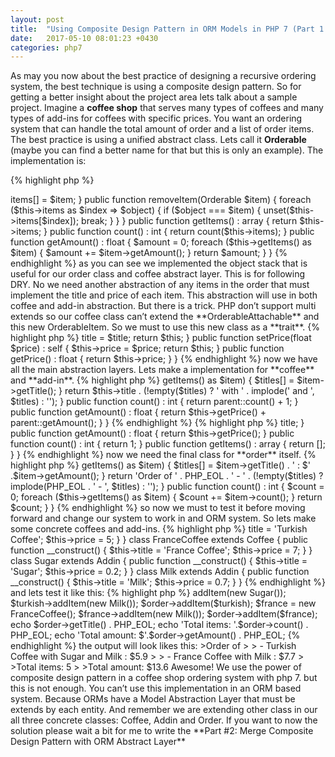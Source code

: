 ```yaml
---
layout: post
title:  "Using Composite Design Pattern in ORM Models in PHP 7 (Part 1: implementing Composite Design Pattern alone)"
date:   2017-05-10 08:01:23 +0430
categories: php7
---
```


As may you now about the best practice of designing a recursive ordering system, the best technique is using a composite design pattern. So for getting a better insight about the project area lets talk about a sample project. Imagine a **coffee shop** that serves many types of coffees and many types of add-ins for coffees with specific prices. You want an ordering system that can handle the total amount of order and a list of order items. The best practice is using a unified abstract class. Lets call it **Orderable** (maybe you can find a better name for that but this is only an example). The implementation is:

{% highlight php %}
<?php
namespace CoffeeShop;
abstract class Orderable implements Countable
{
    abstract public function getTitle() : string;
    abstract public function getAmount() : float;
    abstract public function count() : int;
    /**
     * @return Orderable[]
     */
    abstract public function getItems() : array;
}
{% endhighlight %}

so now we need the abstraction of attachable items. Coffee is attachable and can hold some add-ins but add-in is not attachable so we need this **OrderableAttachable** abstract layer:

{% highlight php %}
<?php
namespace CoffeeShop;
abstract class OrderableAttachable extends Orderable
{
    /**
     * @var Orderable[]
     */
    protected $items = [];
    public function addItem(Orderable $item)
    {
        $this->items[] = $item;
    }
    public function removeItem(Orderable $item)
    {
        foreach ($this->items as $index => $object) {
            if ($object === $item) {
                unset($this->items[$index]);
                break;
            }
        }
    }
    public function getItems() : array
    {
        return $this->items;
    }
    public function count() : int
    {
        return count($this->items);
    }
    public function getAmount() : float
    {
        $amount = 0;
        foreach ($this->getItems() as $item) {
            $amount += $item->getAmount();
        }
        return $amount;
    }
}
{% endhighlight %}


as you can see we implemented the object stack that is useful for our order class and coffee abstract layer. This is for following DRY. No we need another abstraction of any items in the order that must implement the title and price of each item. This abstraction will use in both coffee and add-in abstraction. But there is a trick. PHP don’t support multi extends so our coffee class can’t extend the **OrderableAttachable** and this new OrderableItem. So we must to use this new class as a **trait**.


{% highlight php %}
<?php
namespace CoffeeShop;
trait OrderableItem
{
    /**
     * @var string The name of Item
     */
    protected $title = '';
    /**
     * @var float The price of item
     */
    protected $price = 0;
    public function setTitle(string $title) : self
    {
        $this->title = $title;
        return $this;
    }
    public function setPrice(float $price) : self
    {
        $this->price = $price;
        return $this;
    }
    public function getPrice() : float
    {
        return $this->price;
    }
}
{% endhighlight %}


now we have all the main abstraction layers. Lets make a implementation for **coffee** and **add-in**.

{% highlight php %}
<?php
namespace CoffeeShop;
class Coffee extends OrderableAttachable
{
    use OrderableItem;
    public function getTitle() : string
    {
        $titles = [];
        foreach ($this->getItems() as $item) {
            $titles[] = $item->getTitle();
        }
        return $this->title . (!empty($titles) ? ' with ' . implode(' and ', $titles) : '');
    }
    public function count() : int
    {
        return parent::count() + 1;
    }
    public function getAmount() : float
    {
        return $this->getPrice() + parent::getAmount();
    }
}
{% endhighlight %}


{% highlight php %}
<?php
namespace CoffeeShop;
class Addin extends Orderable
{
    use OrderableItem;
    public function getTitle() : string
    {
        return $this->title;
    }
    public function getAmount() : float
    {
        return $this->getPrice();
    }
    public function count() : int
    {
        return 1;
    }
    public function getItems() : array
    {
        return [];
    }
}
{% endhighlight %}


now we need the final class for **order** itself.

{% highlight php %}
<?php
namespace CoffeeShop;
class Order extends OrderableAttachable
{
    public function getTitle() : string
    {
        $titles = [];
        foreach ($this->getItems() as $item) {
            $titles[] = $item->getTitle() . ' : $' .$item->getAmount();
        }
        return 'Order of ' . PHP_EOL . '  - ' . (!empty($titles) ? implode(PHP_EOL . '  - ', $titles) : '');
    }
    public function count() : int
    {
        $count = 0;
        foreach ($this->getItems() as $item)
        {
            $count += $item->count();
        }
        return $count;
    }
}
{% endhighlight %}


so now we must to test it before moving forward and change our system to work in and ORM system. So lets make some concrete coffees and add-ins.

{% highlight php %}
<?php
namespace CoffeeShop;
class TurkishCoffee extends Coffee
{
    public function __construct()
    {
        $this->title = 'Turkish Coffee';
        $this->price = 5;
    }
}
class FranceCoffee extends Coffee
{
    public function __construct()
    {
        $this->title = 'France Coffee';
        $this->price = 7;
    }
}
class Sugar extends Addin
{
    public function __construct()
    {
        $this->title = 'Sugar';
        $this->price = 0.2;
    }
}
class Milk extends Addin
{
    public function __construct()
    {
        $this->title = 'Milk';
        $this->price = 0.7;
    }
}
{% endhighlight %}


and lets test it like this:

{% highlight php %}
<?php
namespace CoffeeShop;
$order = new Order();
$turkish = new TurkishCoffee();
$turkish->addItem(new Sugar());
$turkish->addItem(new Milk());
$order->addItem($turkish);
$france = new FranceCoffee();
$france->addItem(new Milk());
$order->addItem($france);
echo $order->getTitle() . PHP_EOL;
echo 'Total items: '.$order->count() . PHP_EOL;
echo 'Total amount: $'.$order->getAmount() . PHP_EOL;
{% endhighlight %}

the output will look likes this:

>Order of
>
>  - Turkish Coffee with Sugar and Milk : $5.9
>
>  - France Coffee with Milk : $7.7
>
>Total items: 5
>
>Total amount: $13.6

Awesome! We use the power of composite design pattern in a coffee shop ordering system with php 7. but this is not enough. You can’t use this implementation in an ORM based system. Because ORMs have a Model Abstraction Layer that must be extends by each entity. And remember we are extending other class in our all three concrete classes: Coffee, Addin and Order. If you want to now the solution please wait a bit for me to write the **Part #2: Merge Composite Design Pattern with ORM Abstract Layer**